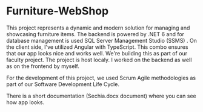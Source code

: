 # Furniture-WebShop

This project represents a dynamic and modern solution for managing and showcasing furniture items. The backend is powered by .NET 6 and for database management is used SQL Server Management Studio (SSMS) . On the client side, I've utilized Angular with TypeScript. This combo ensures that our app looks nice and works well. We're building this as part of our faculty project. 
The project is host localy. I worked on the backend as well as on the frontend by myself. 

For the development of this project, we used Scrum Agile methodologies as part of our Software Development Life Cycle. 

There is a short documentation (Sechia.docx document) where you can see how app looks.
